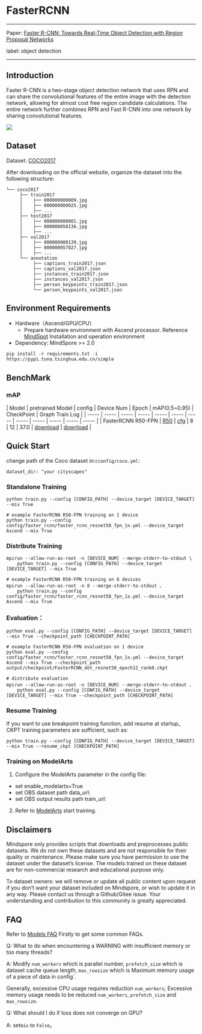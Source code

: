 # FasterRCNN

***

Paper: [Faster R-CNN: Towards Real-Time Object Detection with Region Proposal Networks](https://arxiv.org/abs/1506.01497)

label: object detection

***

## Introduction

Faster R-CNN is a two-stage object detection network that uses RPN and can share the convolutional features of the entire image with the detection network, 
allowing for almost cost free region candidate calculations. 
The entire network further combines RPN and Fast R-CNN into one network by sharing convolutional features.

<img src="https://user-images.githubusercontent.com/40661020/143881188-ab87720f-5059-4b4e-a928-b540fb8fb84d.png"/>

## Dataset

Dataset: [COCO2017](https://cocodataset.org/)

After downloading on the official website, organize the dataset into the following structure:

```text
└── coco2017
     ├── train2017
     │    ├── 000000000009.jpg
     │    ├── 000000000025.jpg
     │    ├── ...
     ├── test2017
     │    ├── 000000000001.jpg
     │    ├── 000000058136.jpg
     │    ├── ...
     ├── val2017
     │    ├── 000000000139.jpg
     │    ├── 000000057027.jpg
     │    ├── ...
     └── annotation
          ├── captions_train2017.json
          ├── captions_val2017.json
          ├── instances_train2017.json
          ├── instances_val2017.json
          ├── person_keypoints_train2017.json
          └── person_keypoints_val2017.json
```

## Environment Requirements

- Hardware（Ascend/GPU/CPU）
  - Prepare hardware environment with Ascend processor. Reference [MindSpot](https://www.mindspore.cn/install/en) Installation and operation environment
- Dependency: MindSpore >= 2.0

```shell
pip install -r requirements.txt -i https://pypi.tuna.tsinghua.edu.cn/simple
```

## BenchMark

### mAP

| Model | pretrained Model | config | Device Num | Epoch | mAP(0.5~0.95) | CheckPoint | Graph Train Log |
| ----- | ----- | ----- | ----- | ----- | ----- | ----- | ----- | ----- | ----- | ----- | ----- |
| FasterRCNN R50-FPN | [R50](https://github.com/mindspore-lab/mindcv) | [cfg](config/faster_rcnn/faster_rcnn_resnet50_fpn_1x.yml) | 8 | 12 | 37.0 | [download]() | [download]() |

## Quick Start

change path of the Coco dataset in:`cconfig/coco.yml`:

```text
dataset_dir: "your cityscapes"
```

### Standalone Training

```shell
python train.py --config [CONFIG_PATH] --device_target [DEVICE_TARGET] --mix True

# example FasterRCNN R50-FPN training on 1 device
python train.py --config config/faster_rcnn/faster_rcnn_resnet50_fpn_1x.yml --device_target Ascend --mix True
```

### Distribute Training

```shell
mpirun --allow-run-as-root -n [DEVICE_NUM] --merge-stderr-to-stdout \
    python train.py --config [CONFIG_PATH] --device_target [DEVICE_TARGET] --mix True

# example FasterRCNN R50-FPN training on 8 devices
mpirun --allow-run-as-root -n 8 --merge-stderr-to-stdout 、
    python train.py --config config/faster_rcnn/faster_rcnn_resnet50_fpn_1x.yml --device_target Ascend --mix True
```

### Evaluation：

```shell
python eval.py --config [CONFIG_PATH] --device_target [DEVICE_TARGET] --mix True --checkpoint_path [CHECKPOINT_PATH]

# example FasterRCNN R50-FPN evaluation on 1 device
python eval.py --config config/faster_rcnn/faster_rcnn_resnet50_fpn_1x.yml --device_target Ascend --mix True --checkpoint_path output/checkpoint/FasterRCNN_det_resnet50_epoch12_rank0.ckpt

# distribute evaluation
mpirun --allow-run-as-root -n [DEVICE_NUM] --merge-stderr-to-stdout 、
    python eval.py --config [CONFIG_PATH] --device_target [DEVICE_TARGET] --mix True --checkpoint_path [CHECKPOINT_PATH]
```

### Resume Training

If you want to use breakpoint training function, add resume at startup_ CKPT training parameters are sufficient, such as:

```shell
python train.py --config [CONFIG_PATH] --device_target [DEVICE_TARGET] --mix True --resume_ckpt [CHECKPOINT_PATH]
```

### Training on ModelArts

1. Configure the ModelArts parameter in the config file:

- set enable_modelarts=True
- set OBS dataset path data_url: <the path of the dataset in OBS>
- set OBS output results path train_url: <The path of output results in OBS>

2. Refer to [ModelArts](https://support.huaweicloud.com/modelarts/index.html) start training.

## Disclaimers

Mindspore only provides scripts that downloads and preprocesses public datasets. We do not own these datasets and are not responsible for their quality or maintenance. Please make sure you have permission to use the dataset under the dataset’s license. The models trained on these dataset are for non-commercial research and educational purpose only.

To dataset owners: we will remove or update all public content upon request if you don’t want your dataset included on Mindspore, or wish to update it in any way. Please contact us through a Github/Gitee issue. Your understanding and contribution to this community is greatly appreciated.


## FAQ

Refer to [Models FAQ](https://gitee.com/mindspore/models#FAQ) Firstly to get some common FAQs.

Q: What to do when encountering a WARNING with insufficient memory or too many threads?

A: Modify `num_workers` which is parallel number, `prefetch_size` which is dataset cache queue length, `max_rowsize` which is Maximum memory usage of a piece of data in config`.

Generally, excessive CPU usage requires reduction `num_workers`; Excessive memory usage needs to be reduced `num_workers`, `prefetch_size` and `max_rowsize`.

Q: What should I do if loss does not converge on GPU?

A: set`mix` to `False`。
